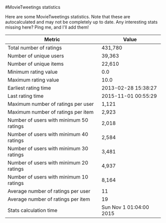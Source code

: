 #MovieTweetings statistics

Here are some MovieTweetings statistics. Note that these are autocalculated and may not be completely up to date. Any interesting stats missing here? Ping me, and I'll add them!

Metric | Value
--- | ---
Total number of ratings                 | 431,780
Number of unique users                  | 39,363
Number of unique items                  | 22,610
Minimum rating value                    | 0.0
Maximum rating value                    | 10.0
Earliest rating time                    | 2013-02-28 15:38:27
Last rating time                        | 2015-11-01 00:55:29
Maximum number of ratings per user      | 1,121
Maximum number of ratings per item      | 2,923
Number of users with minimum 50 ratings | 2,018
Number of users with minimum 40 ratings | 2,584
Number of users with minimum 30 ratings | 3,481
Number of users with minimum 20 ratings | 4,937
Number of users with minimum 10 ratings | 8,164
Average number of ratings per user      | 11
Average number of ratings per item      | 19
Stats calculation time                  | Sun Nov  1 01:04:00 2015

